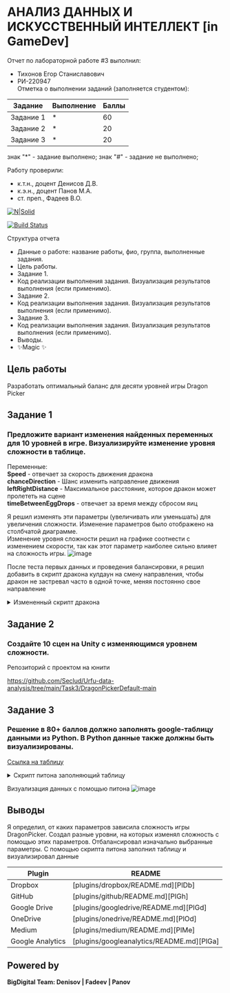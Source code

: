 # АНАЛИЗ ДАННЫХ И ИСКУССТВЕННЫЙ ИНТЕЛЛЕКТ [in GameDev]
Отчет по лабораторной работе #3 выполнил:
- Тихонов Егор Станиславович
- РИ-220947  
  Отметка о выполнении заданий (заполняется студентом):

| Задание | Выполнение | Баллы |
| ------ | ------ | ------ |
| Задание 1 | * | 60 |
| Задание 2 | * | 20 |
| Задание 3 | * | 20 |

знак "*" - задание выполнено; знак "#" - задание не выполнено;

Работу проверили:
- к.т.н., доцент Денисов Д.В.
- к.э.н., доцент Панов М.А.
- ст. преп., Фадеев В.О.

[![N|Solid](https://cldup.com/dTxpPi9lDf.thumb.png)](https://nodesource.com/products/nsolid)

[![Build Status](https://travis-ci.org/joemccann/dillinger.svg?branch=master)](https://travis-ci.org/joemccann/dillinger)

Структура отчета

- Данные о работе: название работы, фио, группа, выполненные задания.
- Цель работы.
- Задание 1.
- Код реализации выполнения задания. Визуализация результатов выполнения (если применимо).
- Задание 2.
- Код реализации выполнения задания. Визуализация результатов выполнения (если применимо).
- Задание 3.
- Код реализации выполнения задания. Визуализация результатов выполнения (если применимо).
- Выводы.
- ✨Magic ✨

## Цель работы
Разработать оптимальный баланс для десяти уровней игры Dragon Picker


## Задание 1
### Предложите вариант изменения найденных переменных для 10 уровней в игре. Визуализируйте изменение уровня сложности в таблице. 

Переменные:  
**Speed** - отвечает за скорость движения дракона  
**chanceDirection** - Шанс изменить направление движения  
**leftRightDistance** - Максимальное расстояние, которое дракон может пролететь на сцене  
**timeBetweenEggDrops** - отвечает за время между сбросом яиц  

Я решил изменять эти параметры (увеличивать или уменьшать) для увеличения сложности. Изменение параметров было отображено на столбчатой диаграмме.  
Изменение уровня сложности решил на графике соотнести с изменением скорости, так как этот параметр наиболее сильно влияет на сложность игры.
![image](https://github.com/Seclud/Urfu-data-analysis/assets/82933148/b1ed02e1-7635-4251-9895-643376a2d60e)

После теста первых данных и проведения балансировки, я решил добавить в скрипт дракона кулдаун на смену направления, чтобы дракон не застревал часто в одной точке, меняя постоянно свое направление

<details>
<summary>Измененный скрипт дракона</summary>

```cs
using System.Collections;
using System.Collections.Generic;
using UnityEngine;

public class EnemyDragon : MonoBehaviour
{
    public GameObject dragonEggPrefab;
    public float speed = 1;
    public float timeBetweenEggDrops = 1f;
    public float leftRightDistance = 10f;
    public float chanceDirection = 0.1f;
    private float directionChangeCooldown = 2.0f; // Кулдаун в секундах
    private float timeSinceDirectionChange = 0.0f; // Время с последней смены направления

    void Start()
    {
        Invoke("DropEgg", 2f);

    }

    void DropEgg(){
        Vector3 myVector = new Vector3(0.0f, 5.0f, 0.0f);
        GameObject egg = Instantiate<GameObject>(dragonEggPrefab);
        egg.transform.position = transform.position + myVector;
        Invoke("DropEgg", timeBetweenEggDrops);
    }

    // Update is called once per frame
    void Update()
    {
        Vector3 pos = transform.position;
        pos.x += speed * Time.deltaTime;
        transform.position = pos;

        if (pos.x < -leftRightDistance){
            speed = Mathf.Abs(speed);
        }
        else if (pos.x > leftRightDistance){
            speed = -Mathf.Abs(speed);
        }
    }
    
    
    private void FixedUpdate() {
        timeSinceDirectionChange += Time.fixedDeltaTime; // Увеличиваю таймер

        if (Random.value < chanceDirection && timeSinceDirectionChange >= directionChangeCooldown)
        {
            speed *= -1;
            timeSinceDirectionChange = 0.0f; // Сбросить таймер
        }
    }
}
```

</details>

## Задание 2
### Создайте 10 сцен на Unity с изменяющимся уровнем сложности.

Репозиторий с проектом на юнити

https://github.com/Seclud/Urfu-data-analysis/tree/main/Task3/DragonPickerDefault-main

## Задание 3
### Решение в 80+ баллов должно заполнять google-таблицу данными из Python. В Python данные также должны быть визуализированы.

[Ссылка на таблицу](https://docs.google.com/spreadsheets/d/1gX0QoAih_NlwM91knSoOocxWcyhtXib_C4j9Bwn2Jdw/edit?usp=sharing)
<details>
<summary>Скрипт питона заполняющий таблицу</summary>

```py
import gspread
import matplotlib.pyplot as plt
import numpy as np

gc = gspread.service_account(filename='ivory-volt-367415-cc8a447ba86e.json')
sh = gc.open("UnityDataScienceLab3")

data = {
    'Level': [1, 2, 3, 4, 5, 6, 7, 8, 9, 10],
    'Dragon Speed': [4, 5, 6, 7, 8, 9, 10, 11, 12, 13],
    'Time Between Egg Drops': [2, 1.05, 1.1, 1.15, 1.2, 1.25, 1.3, 1.35, 1.4, 1.45],
    'Left-Right Distance': [10, 12, 14, 16, 18, 20, 20, 22, 22, 22],
    'Direction Change Probability': [0.01, 0.02, 0.03, 0.04, 0.05, 0.06, 0.07, 0.08, 0.09, 0.1]
}

data_balanced = {
    'Level': [1, 2, 3, 4, 5, 6, 7, 8, 9, 10],
    'Dragon Speed': [4, 6, 8, 10, 12, 14, 16, 18, 20, 22 ],
    'Time Between Egg Drops': [2, 1.85, 1.7, 1.55, 1.4, 1.25, 1.1, 0.95, 0.8, 0.65],
    'Left-Right Distance': [10, 12, 14, 16, 18, 20, 20, 20, 20, 20],
    'Direction Change Probability': [0.01, 0.02, 0.03, 0.04, 0.05, 0.06, 0.07, 0.08, 0.09, 0.1]
}

for i in range(len(data['Level'])):
    row = [data['Level'][i], data['Dragon Speed'][i], data['Time Between Egg Drops'][i],data['Left-Right Distance'][i], data['Direction Change Probability'][i]]
    cell_range = f'A{i+3}:E{i+3}'
    sh.worksheet('Лист2').update(cell_range, [row])
    
    row_balanced =[data_balanced['Level'][i], data_balanced['Dragon Speed'][i], data_balanced['Time Between Egg Drops'][i], data_balanced['Left-Right Distance'][i],data_balanced['Direction Change Probability'][i]]
    cell_range_balanced = f'A{i+16}:E{i+16}'
    sh.worksheet('Лист2').update(cell_range_balanced, [row_balanced])

barWidth = 0.25
fig, axs = plt.subplots(2, figsize =(12, 16)) 

br1 = np.arange(len(data['Level'])) 
br2 = [x + barWidth for x in br1] 
br3 = [x + barWidth for x in br2] 

axs[0].bar(br1, data['Dragon Speed'], color ='r', width = barWidth, 
        edgecolor ='black', label ='Dragon Speed') 
axs[0].bar(br2, data['Time Between Egg Drops'], color ='g', width = barWidth, 
        edgecolor ='black', label ='Egg Drop Frequency') 
axs[0].bar(br3, data['Direction Change Probability'], color ='b', width = barWidth, 
        edgecolor ='black', label ='Direction Change Probability') 

axs[0].set_xlabel('Level', fontweight ='bold', fontsize = 15) 
axs[0].set_ylabel('Value', fontweight ='bold', fontsize = 15) 
axs[0].set_xticks([r + barWidth for r in range(len(data['Dragon Speed']))])
axs[0].set_xticklabels(data['Level'])
axs[0].legend()

br4 = np.arange(len(data_balanced['Level'])) 
br5 = [x + barWidth for x in br4] 
br6 = [x + barWidth for x in br5] 

axs[1].bar(br4, data_balanced['Dragon Speed'], color ='r', width = barWidth, 
        edgecolor ='black', label ='Balanced Dragon Speed') 
axs[1].bar(br5, data_balanced['Time Between Egg Drops'], color ='g', width = barWidth, 
        edgecolor ='black', label ='Balanced Egg Drop Frequency') 
axs[1].bar(br6, data_balanced['Direction Change Probability'], color ='b', width = barWidth, 
        edgecolor ='black', label ='Balanced Direction Change Probability') 

axs[1].set_xlabel('Level', fontweight ='bold', fontsize = 15) 
axs[1].set_ylabel('Value', fontweight ='bold', fontsize = 15) 
axs[1].set_xticks([r + barWidth for r in range(len(data_balanced['Dragon Speed']))])
axs[1].set_xticklabels(data_balanced['Level'])
axs[1].legend()

plt.tight_layout()
plt.show() 
```

</details>  

Визуализация данных с помощью питона
![image](https://github.com/Seclud/Urfu-data-analysis/assets/82933148/f6561268-2544-4f1f-8692-b48beb229a16)


## Выводы
Я определил, от каких параметров зависила сложность игры DragonPicker. Создал разные уровни, на которых изменял сложность с помощью этих параметров. Отбалансировал изначально выбранные параметры. С помощью скрипта питона заполнил таблицу и визуализировал данные

| Plugin | README |
| ------ | ------ |
| Dropbox | [plugins/dropbox/README.md][PlDb] |
| GitHub | [plugins/github/README.md][PlGh] |
| Google Drive | [plugins/googledrive/README.md][PlGd] |
| OneDrive | [plugins/onedrive/README.md][PlOd] |
| Medium | [plugins/medium/README.md][PlMe] |
| Google Analytics | [plugins/googleanalytics/README.md][PlGa] |

## Powered by

**BigDigital Team: Denisov | Fadeev | Panov**
